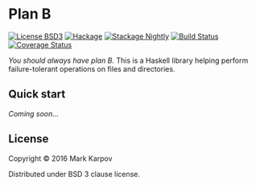 # Plan B

[![License BSD3](https://img.shields.io/badge/license-BSD3-brightgreen.svg)](http://opensource.org/licenses/BSD-3-Clause)
[![Hackage](https://img.shields.io/hackage/v/plan-b.svg?style=flat)](https://hackage.haskell.org/package/plan-b)
[![Stackage Nightly](http://stackage.org/package/plan-b/badge/nightly)](http://stackage.org/nightly/package/plan-b)
[![Build Status](https://travis-ci.org/mrkkrp/plan-b.svg?branch=master)](https://travis-ci.org/mrkkrp/plan-b)
[![Coverage Status](https://coveralls.io/repos/mrkkrp/plan-b/badge.svg?branch=master&service=github)](https://coveralls.io/github/mrkkrp/plan-b?branch=master)

*You should always have plan B.* This is a Haskell library helping perform
failure-tolerant operations on files and directories.

## Quick start

*Coming soon…*

## License

Copyright © 2016 Mark Karpov

Distributed under BSD 3 clause license.
